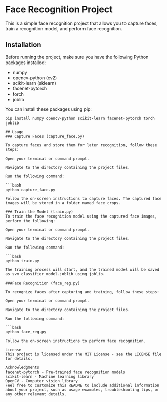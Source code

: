 # Face Recognition Project

This is a simple face recognition project that allows you to capture faces, train a recognition model, and perform face recognition.

## Installation

Before running the project, make sure you have the following Python packages installed:

- numpy
- opencv-python (cv2)
- scikit-learn (sklearn)
- facenet-pytorch
- torch
- joblib

You can install these packages using pip:

```shell
pip install numpy opencv-python scikit-learn facenet-pytorch torch joblib

## Usage
### Capture Faces (capture_face.py)

To capture faces and store them for later recognition, follow these steps:

Open your terminal or command prompt.

Navigate to the directory containing the project files.

Run the following command:

```bash
python capture_face.py

Follow the on-screen instructions to capture faces. The captured face images will be stored in a folder named face_crops.

### Train the Model (train.py)
To train the face recognition model using the captured face images, perform the following:

Open your terminal or command prompt.

Navigate to the directory containing the project files.

Run the following command:

```bash
python train.py

The training process will start, and the trained model will be saved as svm_classifier_model.joblib using joblib.

###Face Recognition (face_reg.py)

To recognize faces after capturing and training, follow these steps:

Open your terminal or command prompt.

Navigate to the directory containing the project files.

Run the following command:

```bash
python face_reg.py

Follow the on-screen instructions to perform face recognition.

License
This project is licensed under the MIT License - see the LICENSE file for details.

Acknowledgments
facenet-pytorch - Pre-trained face recognition models
scikit-learn - Machine learning library
OpenCV - Computer vision library
Feel free to customize this README to include additional information about your project, such as usage examples, troubleshooting tips, or any other relevant details.

